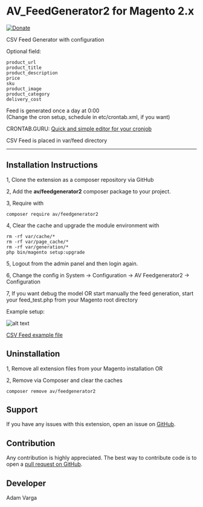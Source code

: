 AV_FeedGenerator2 for Magento 2.x
=====================
[![Donate](https://img.shields.io/badge/Donate-PayPal-green.svg)](https://paypal.me/adamvarga28)


CSV Feed Generator with configuration

Optional field: <br>
 ```
product_url
product_title
product_description
price
sku
product_image
product_category
delivery_cost
 ```

Feed is generated once a day at 0:00 <br> (Change the cron setup, schedule in etc/crontab.xml, if you want)

CRONTAB.GURU: <a href="http://crontab.guru" target='_blank'>Quick and simple editor for your cronjob</a>

CSV Feed is placed in var/feed directory

-------------------------------
Installation Instructions
-------------------------
1, Clone the extension as a composer repository via GitHub 

2, Add the <strong>av/feedgenerator2</strong> composer package to your project. 

3, Require with 
```
composer require av/feedgenerator2
```
4, Clear the cache and upgrade the module environment with
 
 ```
 rm -rf var/cache/*
 rm -rf var/page_cache/*
 rm -rf var/generation/*
 php bin/magento setup:upgrade
 ```
 
5, Logout from the admin panel and then login again.

6, Change the config in System -> Configuration -> AV Feedgenerator2 -> Configuration

7, If you want debug the model OR start manually the feed generation, start your feed_test.php from your Magento root directory

Example setup:

![alt text](https://github.com/adamvarga/AV_FeedGenerator2/blob/master/feed_setup.png)

[CSV Feed example file](https://github.com/adamvarga/AV_FeedGenerator2/blob/master/feed_example.csv)

Uninstallation
--------------
1, Remove all extension files from your Magento installation OR

2, Remove via Composer and clear the caches

```
composer remove av/feedgenerator2
```

Support
-------
If you have any issues with this extension, open an issue on [GitHub](https://github.com/adamvarga).

Contribution
------------
Any contribution is highly appreciated. The best way to contribute code is to open a [pull request on GitHub](https://help.github.com/articles/using-pull-requests).

Developer
---------
Adam Varga
